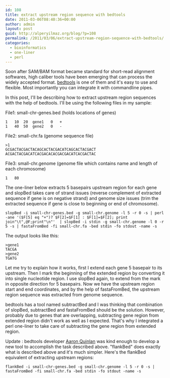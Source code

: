 ```yaml
---
id: 108
title: extract upstream region sequence with bedtools
date: 2011-03-06T08:40:36+00:00
author: admin
layout: post
guid: http://alperyilmaz.org/blog/?p=108
permalink: /2011/03/06/extract-upstream-region-sequence-with-bedtools/
categories:
  - bioinformatics
  - one-liner
  - perl
---
```

Soon after SAM/BAM format became standard for short-read alignment softwares, high caliber tools have been emerging that can process the widely accepted format. [bedtools](http://code.google.com/p/bedtools/) is one of them and it's easy to use and flexible. Most importantly you can integrate it with commandline pipes.

In this post, I'll be describing how to extract upstream region sequences with the help of bedtools. I'll be using the following files in my sample:

File1: small-chr-genes.bed (holds locations of genes)

```
1	10	20	gene1	0	+
1	40	50	gene2	0	-
```

File2: small-chr.fa (genome sequence file)

```
>1
GCGACTACGACTACAGCACTACGACATCAGCACTACGACT
ACGACTACGACATCACGACACACGACGACATCACGACTAC
```

File3: small-chr.genome (genome file which contains name and length of each chromosome)

```
1	80
```

The one-liner below extracts 5 basepairs upstream region for each gene and slopBed takes care of strand issues (reverse complement of extracted sequence if gene is on negative strand) and genome size issues (trim the extracted sequence if gene is close to beginning or end of chromosome).

```
slopBed -i small-chr-genes.bed -g small-chr.genome -l 5 -r 0 -s | perl -ane '($F[5] eq "+")? $F[2]=$F[1] : $F[1]=$F[2]; print join"\t",@F;print"\n"'  | slopBed -i stdin -g small-chr.genome -l 0 -r 5 -s | fastaFromBed -fi small-chr.fa -bed stdin -fo stdout -name -s
```

The output looks like this:

```
>gene1
TACGA
>gene2
TGATG
```

Let me try to explain how it works, first I extend each gene 5 basepair to its upstream. Then I mark the beginning of the extended region by converting it into single nucleotide region. I use slopBed again, to extend from the mark in opposite direction for 5 basepairs. Now we have the upstream region start and end coordinates, and by the help of fastaFromBed, the upstream region sequence was extracted from genome sequence.

bedtools has a tool named subtractBed and I was thinking that combination of slopBed, subtractBed and fastaFromBed should be the solution. However, probably due to genes that are overlapping, subtracting gene region from extended region didn't work as well as I expected. That's why I integrated a perl one-liner to take care of subtracting the gene region from extended region.

Update : bedtools developer [Aaron Quinlan](http://obx.cphg.virginia.edu/quinlan/) was kind enough to develop a new tool to accomplish the task described above. "flankBed" does exactly what is described above and it's much simpler. Here's the flankBed equivalent of extracting upstream regions:

```
flankBed -i small-chr-genes.bed -g small-chr.genome -l 5 -r 0 -s | fastaFromBed -fi small-chr.fa -bed stdin -fo stdout -name -s
```
